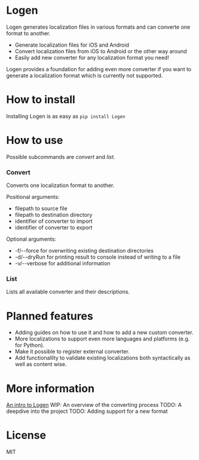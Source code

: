 # Logen

Logen generates localization files in various formats and can converte one format to another.

- Generate localization files for iOS and Android
- Convert localization files from iOS to Android or the other way around
- Easily add new converter for any localization format you need!

Logen provides a foundation for adding even more converter if you want to generate a localization format which is currently not supported.

# How to install

Installing Logen is as easy as ```pip install Logen```

# How to use

Possible subcommands are *convert* and *list*. 

### Convert

Converts one localization format to another.

Positional arguments: 
- filepath to source file
- filepath to destination directory
- identifier of converter to import
- identifier of converter to export

Optional arguments:
- -f/--force for overwriting existing destination directories
- -d/--dryRun for printing result to console instead of writing to a file
- -v/--verbose for additional information

### List

Lists all available converter and their descriptions.

# Planned features

- Adding guides on how to use it and how to add a new custom converter.
- More localizations to support even more languages and platforms (e.g. for Python).
- Make it possible to register external converter.
- Add functionallity to validate existing localizations both syntactically as well as content wise.

# More information

[An intro to Logen](https://medium.com/@HeyDaveTheDev/logen-converting-localization-formats-f32fcfeca95d)
WIP:  An overview of the converting process
TODO: A deepdive into the project
TODO: Adding support for a new format

# License

MIT

